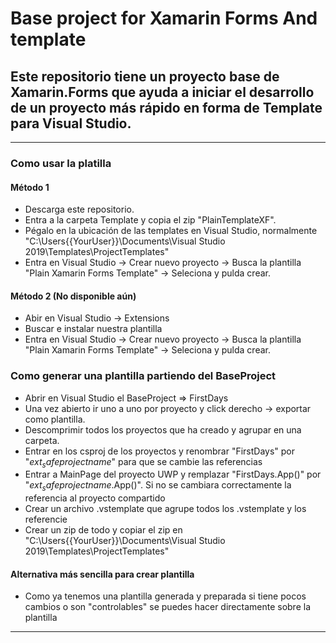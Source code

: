 # Base project for Xamarin Forms And template

## Este repositorio tiene un proyecto base de Xamarin.Forms que ayuda a iniciar el desarrollo de un proyecto más rápido en forma de Template para Visual Studio.
------


### Como usar la platilla 
#### Método 1
* Descarga este repositorio.
* Entra a la carpeta Template y copia el zip "PlainTemplateXF".
* Pégalo en la ubicación de las templates en Visual Studio, normalmente "C:\Users\{{YourUser}}\Documents\Visual Studio 2019\Templates\ProjectTemplates"
* Entra en Visual Studio -> Crear nuevo proyecto -> Busca la plantilla "Plain Xamarin Forms Template" -> Seleciona y pulda crear.

#### Método 2 (No disponible aún)
* Abir en Visual Studio -> Extensions
* Buscar e instalar nuestra plantilla
* Entra en Visual Studio -> Crear nuevo proyecto -> Busca la plantilla "Plain Xamarin Forms Template" -> Seleciona y pulda crear.


### Como generar una plantilla partiendo del BaseProject
* Abrir en Visual Studio el BaseProject => FirstDays
* Una vez abierto ir uno a uno por proyecto y click derecho -> exportar como plantilla.
* Descomprimir todos los proyectos que ha creado y agrupar en una carpeta.
* Entrar en los csproj de los proyectos y renombrar "FirstDays" por "$ext_safeprojectname$" para que se cambie las referencias
* Entrar a MainPage del proyecto UWP y remplazar "FirstDays.App()" por "$ext_safeprojectname$.App()". Si no se cambiara correctamente la referencia al proyecto compartido
* Crear un archivo .vstemplate que agrupe todos los .vstemplate y los referencie
* Crear un zip de todo y copiar el zip en "C:\Users\{{YourUser}}\Documents\Visual Studio 2019\Templates\ProjectTemplates"
#### Alternativa más sencilla para crear plantilla
* Como ya tenemos una plantilla generada y preparada si tiene pocos cambios o son "controlables" se puedes hacer directamente sobre la plantilla

----------